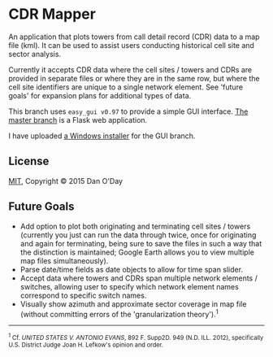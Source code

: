# CDR Mapper

An application that plots towers from call detail record (CDR) data to a map file (kml). It can be used to assist users conducting historical cell site and sector analysis.

Currently it accepts CDR data where the cell sites / towers and CDRs are provided in separate files or where they are in the same row, but where the cell site identifiers are unique to a single network element. See 'future goals' for expansion plans for additional types of data.

This branch uses `easy_gui v0.97` to provide a simple GUI interface. [The master branch](https://github.com/danzek/cdr-mapper/tree/master) is a Flask web application.

I have uploaded [a Windows installer](https://github.com/danzek/cdr-mapper/tree/gui/installer) for the GUI branch.

## License

[MIT](https://github.com/danzek/cdr-mapper/blob/master/LICENSE), Copyright &copy; 2015 Dan O'Day

## Future Goals

 - Add option to plot both originating and terminating cell sites / towers (currently you just can run the data through twice, once for originating and again for terminating, being sure to save the files in such a way that the distinction is maintained; Google Earth allows you to view multiple map files simultaneously).
 - Parse date/time fields as date objects to allow for time span slider.
 - Accept data where towers and CDRs span multiple network elements / switches, allowing user to specify which network element names correspond to specific switch names.
 - Visually show azimuth and approximate sector coverage in map file (without committing errors of the 'granularization theory').<sup>1</sup>

----------------------------

<sub><sup>1</sup> Cf. *UNITED STATES V. ANTONIO EVANS*, 892 F. Supp2D. 949 (N.D. ILL. 2012), specifically U.S. District Judge Joan H. Lefkow's opinion and order.</sub>
